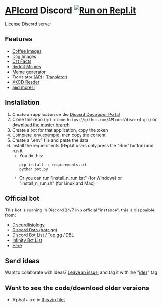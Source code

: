 # [API](https://en.wikipedia.org/wiki/API)[cord](https://en.wikipedia.org/wiki/Discord_(software)) Discord [![Run on Repl.it](https://repl.it/badge/github/APIcord/discord)](https://repl.it/github/APIcord/APIcord)
[License](https://img.shields.io/github/license/APIcord/APIcord) [Discord server](https://img.shields.io/discord/807662090965221386?label=Discord%20server&style=plastic)
## Features
- [Coffee Images](https://coffee.alexflipnote.dev)
- [Dog Images](https://dog.ceo/dog-api)
- [Cat Facts](https://catfact.ninja)
- [Reddit Memes](https://github.com/R3l3ntl3ss/Meme_Api)
- [Meme generator](https://memegen.link)
- Translator ([API](https://github.com/lushan88a/google_trans_new) | [Translator](https://translate.google.com))
- [XKCD Reader](https://xkcd.com/json.html)
- [and more!!!](https://some-random-api.ml)

## Installation
1. Create an application on the [Discord Developer Portal](https://discord.com/developers)
2. Clone this repo (`git clone https://github.com/APIcord/discord.git`) or [download the master branch](https://github.com/APIcord/discord/archive/master.zip)
2. Create a bot for that application, copy the token
3. Complete [.env.example](.env.example), then copy the content
4. Create a ".env" file and paste the data
5. Install the requeriments (Repl.it users only press the "Run" button) and run it
    - You do this:
        ```
        pip install -r requirements.txt
        python bot.py
        ```
    - Or you can run "install_n_run.bat" (for Windows) or "install_n_run.sh" (for Linux and Mac)

## Official bot
This bot is running in Discord 24/7 in a official "instance", this is disponible from:
- [Discordlistology](https://discordlistology.com/bots/757258298725630008)
- [Discord Bots (bots.gg)](https://discord.bots.gg/bots/757258298725630008)
- [Discord Bot List / Top.gg / DBL](https://top.gg/bot/757258298725630008)
- [Infinity Bot List](https://infinitybotlist.com/bots/757258298725630008)
- [Here](https://apicord.github.io/invite)

## Send ideas
Want to colaborate with ideas? [Leave an issue!](https://github.com/APIcord/APIcord/issues/new/choose) and tag it with the "[idea](https://github.com/APIcord/APIcord/issues?q=is%3Aissue+is%3Aopen+label%3Aidea)" tag

## Want to see the code/download older versions
- Alpha1+ are in [this zip files](https://github.com/APIcord/discord-archive/tree/Alpha)

